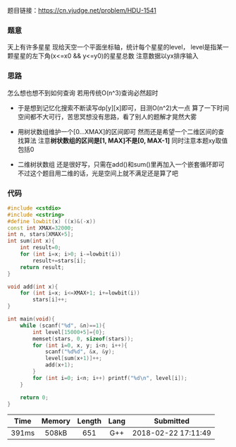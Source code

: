题目链接：<https://cn.vjudge.net/problem/HDU-1541>

### 题意
天上有许多星星
现给天空一个平面坐标轴，统计每个星星的level，
level是指某一颗星星的左下角(x<=x0 && y<=y0)的星星总数
注意数据以yx排序输入

### 思路
怎么想也想不到如何查询
若用传统O(n^3)查询必然超时
- 于是想到记忆化搜索不断读写dp[y][x]即可，目测O(n^2)大一点
算了一下时间空间都不大可行，苦思冥想没有思路，看了别人的题解才晃然大雾

- 用树状数组维护一个[0...XMAX]的区间即可
然而还是希望一个二维区间的查找算法
注意**树状数组的区间是[1, MAX]不是[0, MAX-1]**
同时注意本题xy取值包括0

- 二维树状数组
还是很好写，只需在add()和sum()里再加入一个嵌套循环即可
不过这个题目用二维的话，光是空间上就不满足还是算了吧

### 代码
```cpp
#include <cstdio>
#include <cstring>
#define lowbit(x) ((x)&(-x))
const int XMAX=32000;
int n, stars[XMAX+5];
int sum(int x){
    int result=0;
    for (int i=x; i>0; i-=lowbit(i))
        result+=stars[i];
    return result;
}

void add(int x){
    for (int i=x; i<=XMAX+1; i+=lowbit(i))
        stars[i]++;
}

int main(void){
    while (scanf("%d", &n)==1){
        int level[15000+5]={0};
        memset(stars, 0, sizeof(stars));
        for (int i=0, x, y; i<n; i++){
            scanf("%d%d", &x, &y);
            level[sum(x+1)]++;
            add(x+1);
        }
        for (int i=0; i<n; i++) printf("%d\n", level[i]);
    }

    return 0;
}

```

Time|Memory|Length|Lang|Submitted
:-:|:-:|:-:|:-:|:-:
391ms|508kB|651|G++|2018-02-22 17:11:49
